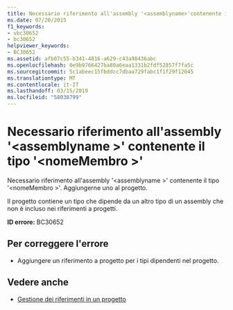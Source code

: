 ```yaml
---
title: Necessario riferimento all'assembly '<assemblyname>'contenente il tipo'<membername>'
ms.date: 07/20/2015
f1_keywords:
- vbc30652
- bc30652
helpviewer_keywords:
- BC30652
ms.assetid: afb07c55-b341-4816-a629-c43a98436abc
ms.openlocfilehash: 0e9b9766427ba80a6eaa1331b2fdf52857f7fa5c
ms.sourcegitcommit: 5c1abeec15fbddcc7dbaa729fabc1f1f29f12045
ms.translationtype: MT
ms.contentlocale: it-IT
ms.lasthandoff: 03/15/2019
ms.locfileid: "58038799"
---
```

# <a name="reference-required-to-assembly-assemblyname-containing-the-type-membername"></a>Necessario riferimento all'assembly '\<assemblyname >' contenente il tipo '\<nomeMembro >'
Necessario riferimento all'assembly '\<assemblyname >' contenente il tipo '\<nomeMembro >'. Aggiungerne uno al progetto.  
  
 Il progetto contiene un tipo che dipende da un altro tipo di un assembly che non è incluso nei riferimenti a progetti.  
  
 **ID errore:** BC30652  
  
## <a name="to-correct-this-error"></a>Per correggere l'errore  
  
-   Aggiungere un riferimento a progetto per i tipi dipendenti nel progetto.  
  
## <a name="see-also"></a>Vedere anche

- [Gestione dei riferimenti in un progetto](/visualstudio/ide/managing-references-in-a-project)
